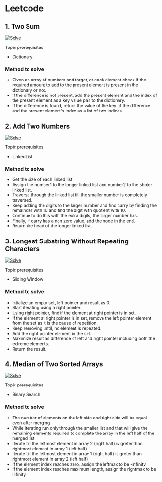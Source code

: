 # Leetcode


## 1. Two Sum

[![Solve](https://icons.iconarchive.com/icons/oxygen-icons.org/oxygen/24/Actions-document-edit-icon.png)](https://leetcode.com/problems/two-sum/)

Topic prerequisites

- Dictionary

### Method to solve

- Given an array of numbers and target, at each element check if the required amount to add to the present element is present in the dictionary or not.
- If the difference is not present, add the present element and the index of the present element as a key value pair to the dictionary.
- If the difference is found, return the value of the key of the difference and the present element's index as a list of two indices.


## 2. Add Two Numbers

[![Solve](https://icons.iconarchive.com/icons/oxygen-icons.org/oxygen/24/Actions-document-edit-icon.png)](https://leetcode.com/problems/add-two-numbers/)

Topic prerequisites

- LinkedList

### Method to solve

- Get the size of each linked list
- Assign the number1 to the longer linked list and number2 to the shoter linked list.
- Traverse through the linked list till the smaller number is completely traversed.
- Keep adding the digits to the larger number and find carry by finding the remainder with 10 and find the digit with quotient with 10.
- Continue to do this with the extra digits, the larger number has.
- Finally, if carry has a non zero value, add the node in the end.
- Return the head of the longer linked list.


## 3. Longest Substring Without Repeating Characters

[![Solve](https://icons.iconarchive.com/icons/oxygen-icons.org/oxygen/24/Actions-document-edit-icon.png)](https://leetcode.com/problems/longest-substring-without-repeating-characters/)

Topic prerequisites

- Sliding Window

### Method to solve

- Intialize an empty set, left pointer and result as 0.
- Start iterating using a right pointer.
- Using right pointer, find if the element at right pointer is in set.
- If the element at right pointer is in set, remove the left pointer element from the set as it is the cause of repetition.
- Keep removing until, no element is repeated.
- Add the right pointer element in the set.
- Maximize result as difference of left and right pointer including both the extreme elements.
- Return the result.


## 4. Median of Two Sorted Arrays

[![Solve](https://icons.iconarchive.com/icons/oxygen-icons.org/oxygen/24/Actions-document-edit-icon.png)](https://leetcode.com/problems/median-of-two-sorted-arrays/)

Topic prerequisites

- Binary Search

### Method to solve

- The number of elements on the left side and right side will be equal even after merging
- While iterating run only through the smaller list and that will give the remaining elements required to complete the array in the left half of the merged list
- Iterate till the leftmost element in array 2 (right half) is greter than rightmost element in array 1 (left half)
- Iterate till the leftmost element in array 1 (right half) is greter than rightmost element in array 2 (left half)
- If the element index reaches zero, assign the leftmax to be -infinity
- If the element index reaches maximum length, assign the rightmax to be infinity
